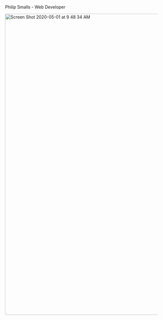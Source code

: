 Philip Smalls - Web Developer


<img width="992" alt="Screen Shot 2020-05-01 at 9 48 34 AM" src="https://user-images.githubusercontent.com/44248618/80810226-5f15bb80-8b91-11ea-8153-36cb803895f5.png">
